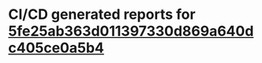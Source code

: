 # CI/CD generated reports for [5fe25ab363d011397330d869a640dc405ce0a5b4](https://github.com/hydephp/develop/commit/5fe25ab363d011397330d869a640dc405ce0a5b4)
